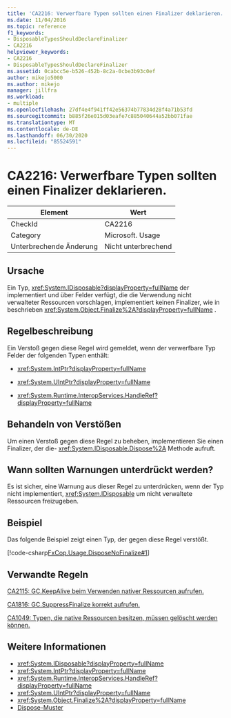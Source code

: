 ```yaml
---
title: 'CA2216: Verwerfbare Typen sollten einen Finalizer deklarieren.'
ms.date: 11/04/2016
ms.topic: reference
f1_keywords:
- DisposableTypesShouldDeclareFinalizer
- CA2216
helpviewer_keywords:
- CA2216
- DisposableTypesShouldDeclareFinalizer
ms.assetid: 0cabcc5e-b526-452b-8c2a-0cbe3b93c0ef
author: mikejo5000
ms.author: mikejo
manager: jillfra
ms.workload:
- multiple
ms.openlocfilehash: 27df4e4f941ff42e56374b77834d28f4a71b53fd
ms.sourcegitcommit: b885f26e015d03eafe7c885040644a52bb071fae
ms.translationtype: MT
ms.contentlocale: de-DE
ms.lasthandoff: 06/30/2020
ms.locfileid: "85524591"
---
```

# <a name="ca2216-disposable-types-should-declare-finalizer"></a>CA2216: Verwerfbare Typen sollten einen Finalizer deklarieren.

|Element|Wert|
|-|-|
|CheckId|CA2216|
|Category|Microsoft. Usage|
|Unterbrechende Änderung|Nicht unterbrechend|

## <a name="cause"></a>Ursache

Ein Typ, <xref:System.IDisposable?displayProperty=fullName> der implementiert und über Felder verfügt, die die Verwendung nicht verwalteter Ressourcen vorschlagen, implementiert keinen Finalizer, wie in beschrieben <xref:System.Object.Finalize%2A?displayProperty=fullName> .

## <a name="rule-description"></a>Regelbeschreibung

Ein Verstoß gegen diese Regel wird gemeldet, wenn der verwerfbare Typ Felder der folgenden Typen enthält:

- <xref:System.IntPtr?displayProperty=fullName>

- <xref:System.UIntPtr?displayProperty=fullName>

- <xref:System.Runtime.InteropServices.HandleRef?displayProperty=fullName>

## <a name="how-to-fix-violations"></a>Behandeln von Verstößen

Um einen Verstoß gegen diese Regel zu beheben, implementieren Sie einen Finalizer, der die- <xref:System.IDisposable.Dispose%2A> Methode aufruft.

## <a name="when-to-suppress-warnings"></a>Wann sollten Warnungen unterdrückt werden?

Es ist sicher, eine Warnung aus dieser Regel zu unterdrücken, wenn der Typ nicht implementiert, <xref:System.IDisposable> um nicht verwaltete Ressourcen freizugeben.

## <a name="example"></a>Beispiel

Das folgende Beispiel zeigt einen Typ, der gegen diese Regel verstößt.

[!code-csharp[FxCop.Usage.DisposeNoFinalize#1](../code-quality/codesnippet/CSharp/ca2216-disposable-types-should-declare-finalizer_1.cs)]

## <a name="related-rules"></a>Verwandte Regeln

[CA2115: GC.KeepAlive beim Verwenden nativer Ressourcen aufrufen.](../code-quality/ca2115.md)

[CA1816: GC.SuppressFinalize korrekt aufrufen.](../code-quality/ca1816.md)

[CA1049: Typen, die native Ressourcen besitzen, müssen gelöscht werden können.](../code-quality/ca1049.md)

## <a name="see-also"></a>Weitere Informationen

- <xref:System.IDisposable?displayProperty=fullName>
- <xref:System.IntPtr?displayProperty=fullName>
- <xref:System.Runtime.InteropServices.HandleRef?displayProperty=fullName>
- <xref:System.UIntPtr?displayProperty=fullName>
- <xref:System.Object.Finalize%2A?displayProperty=fullName>
- [Dispose-Muster](/dotnet/standard/design-guidelines/dispose-pattern)
